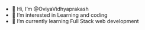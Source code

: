 - 👋 Hi, I’m @OviyaVidhyaprakash
- 👀 I’m interested in Learning and coding
- 🌱 I’m currently learning Full Stack web development 
  

<!---
OviyaVidhyaprakash/OviyaVidhyaprakash is a ✨ special ✨ repository because its `README.md` (this file) appears on your GitHub profile.
You can click the Preview link to take a look at your changes.
--->
